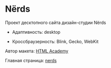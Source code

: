 # Nёrds

Проект десктопного сайта дизайн-студии Nёrds

- Адаптивность: desktop

- Кроссбраузерность: Blink, Gecko, WebKit

Автор макета: [HTML Academy](https://htmlacademy.ru/)

Главная страница: [nerds](https://vaivankov.github.io/nerds/)
